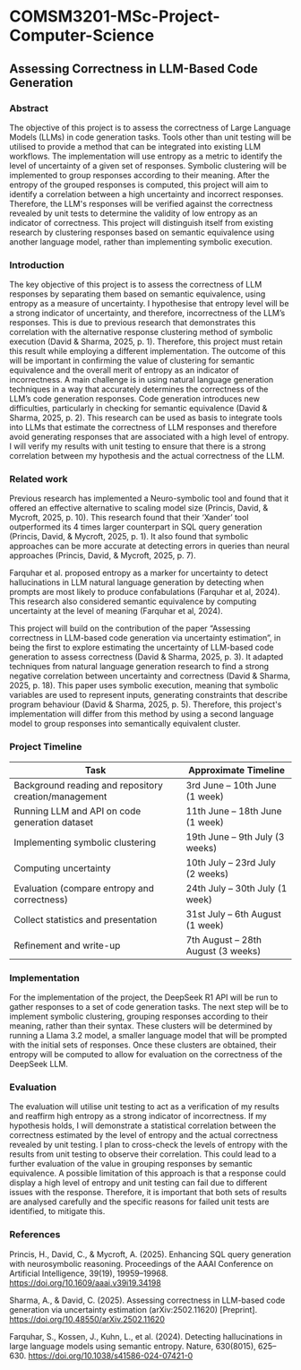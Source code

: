 # COMSM3201-MSc-Project-Computer-Science



## Assessing Correctness in LLM-Based Code Generation



### Abstract

The objective of this project is to assess the correctness of Large Language Models (LLMs) in code generation tasks. Tools other than unit testing will be utilised to provide a method that can be integrated into existing LLM workflows. The implementation will use entropy as a metric to identify the level of uncertainty of a given set of responses. Symbolic clustering will be implemented to group responses according to their meaning. After the entropy of the grouped responses is computed, this project will aim to identify a correlation between a high uncertainty and incorrect responses. Therefore, the LLM's responses will be verified against the correctness revealed by unit tests to determine the validity of low entropy as an indicator of correctness. This project will distinguish itself from existing research by clustering responses based on semantic equivalence using another language model, rather than implementing symbolic execution.



### Introduction

The key objective of this project is to assess the correctness of LLM responses by separating them based on semantic equivalence, using entropy as a measure of uncertainty. I hypothesise that entropy level will be a strong indicator of uncertainty, and therefore, incorrectness of the LLM’s responses. This is due to previous research that demonstrates this correlation with the alternative response clustering method of symbolic execution (David & Sharma, 2025, p. 1). Therefore, this project must retain this result while employing a different implementation. The outcome of this will be important in confirming the value of clustering for semantic equivalence and the overall merit of entropy as an indicator of incorrectness. A main challenge is in using natural language generation techniques in a way that accurately determines the correctness of the LLM’s code generation responses. Code generation introduces new difficulties, particularly in checking for semantic equivalence (David & Sharma, 2025, p. 2). This research can be used as basis to integrate tools into LLMs that estimate the correctness of LLM responses and therefore avoid generating responses that are associated with a high level of entropy. I will verify my results with unit testing to ensure that there is a strong correlation between my hypothesis and the actual correctness of the LLM.



### Related work 

Previous research has implemented a Neuro-symbolic tool and found that it offered an effective alternative to scaling model size (Princis, David, & Mycroft, 2025, p. 10). This research found that their ‘Xander’ tool outperformed its 4 times larger counterpart in SQL query generation (Princis, David, & Mycroft, 2025, p. 1). It also found that symbolic approaches can be more accurate at detecting errors in queries than neural approaches (Princis, David, & Mycroft, 2025, p. 7). 

Farquhar et al. proposed entropy as a marker for uncertainty to detect hallucinations in LLM natural language generation by detecting when prompts are most likely to produce confabulations (Farquhar et al, 2024). This research also considered semantic equivalence by computing uncertainty at the level of meaning (Farquhar et al, 2024).

This project will build on the contribution of the paper “Assessing correctness in LLM-based code generation via uncertainty estimation”, in being the first to explore estimating the uncertainty of LLM-based code generation to assess correctness (David & Sharma, 2025, p. 3). It adapted techniques from natural language generation research to find a strong negative correlation between uncertainty and correctness (David & Sharma, 2025, p. 18). This paper uses symbolic execution, meaning that symbolic variables are used to represent inputs, generating constraints that describe program behaviour (David & Sharma, 2025, p. 5). Therefore, this project's implementation will differ from this method by using a second language model to group responses into semantically equivalent cluster.



### Project Timeline

| Task | Approximate Timeline |
|------|-----------------------|
| Background reading and repository creation/management | 3rd June – 10th June (1 week) |
| Running LLM and API on code generation dataset | 11th June – 18th June (1 week) |
| Implementing symbolic clustering | 19th June – 9th July (3 weeks) |
| Computing uncertainty | 10th July – 23rd July (2 weeks) |
| Evaluation (compare entropy and correctness) | 24th July – 30th July (1 week) |
| Collect statistics and presentation | 31st July – 6th August (1 week) |
| Refinement and write-up | 7th August – 28th August (3 weeks) |



### Implementation

For the implementation of the project, the DeepSeek R1 API will be run to gather responses to a set of code generation tasks. The next step will be to implement symbolic clustering, grouping responses according to their meaning, rather than their syntax. These clusters will be determined by running a Llama 3.2 model, a smaller language model that will be prompted with the initial sets of responses. Once these clusters are obtained, their entropy will be computed to allow for evaluation on the correctness of the DeepSeek LLM.



### Evaluation

The evaluation will utilise unit testing to act as a verification of my results and reaffirm high entropy as a strong indicator of incorrectness. If my hypothesis holds, I will demonstrate a statistical correlation between the correctness estimated by the level of entropy and the actual correctness revealed by unit testing. I plan to cross-check the levels of entropy with the results from unit testing to observe their correlation. This could lead to a further evaluation of the value in grouping responses by semantic equivalence. A possible limitation of this approach is that a response could display a high level of entropy and unit testing can fail due to different issues with the response. Therefore, it is important that both sets of results are analysed carefully and the specific reasons for failed unit tests are identified, to mitigate this.



### References

Princis, H., David, C., & Mycroft, A. (2025). Enhancing SQL query generation with neurosymbolic reasoning. Proceedings of the AAAI Conference on Artificial Intelligence, 39(19), 19959–19968. https://doi.org/10.1609/aaai.v39i19.34198

Sharma, A., & David, C. (2025). Assessing correctness in LLM-based code generation via uncertainty estimation (arXiv:2502.11620) [Preprint]. https://doi.org/10.48550/arXiv.2502.11620

Farquhar, S., Kossen, J., Kuhn, L., et al. (2024). Detecting hallucinations in large language models using semantic entropy. Nature, 630(8015), 625–630. https://doi.org/10.1038/s41586-024-07421-0



